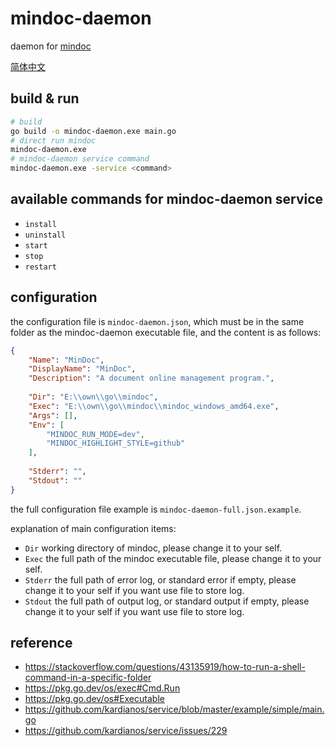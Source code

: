 # mindoc-daemon
daemon for [mindoc](https://github.com/mindoc-org/mindoc)

[简体中文](./README_zh-CN.md)

## build & run
```bash
# build
go build -o mindoc-daemon.exe main.go
# direct run mindoc
mindoc-daemon.exe
# mindoc-daemon service command
mindoc-daemon.exe -service <command>
```

## available commands for mindoc-daemon service
- `install`
- `uninstall`
- `start`
- `stop`
- `restart`

## configuration
the configuration file is `mindoc-daemon.json`, which must be in the same folder as the mindoc-daemon executable file, and the content is as follows:
```json
{
    "Name": "MinDoc",
    "DisplayName": "MinDoc",
    "Description": "A document online management program.",
    
    "Dir": "E:\\own\\go\\mindoc",
    "Exec": "E:\\own\\go\\mindoc\\mindoc_windows_amd64.exe",
    "Args": [],
    "Env": [
        "MINDOC_RUN_MODE=dev",
        "MINDOC_HIGHLIGHT_STYLE=github"
    ],
    
    "Stderr": "",
    "Stdout": ""
}
```
the full configuration file example is `mindoc-daemon-full.json.example`.

explanation of main configuration items:
- `Dir` working directory of mindoc, please change it to your self.
- `Exec` the full path of the mindoc executable file, please change it to your self.
- `Stderr` the full path of error log, or standard error if empty, please change it to your self if you want use file to store log.
- `Stdout` the full path of output log, or standard output if empty, please change it to your self if you want use file to store log.

## reference
- https://stackoverflow.com/questions/43135919/how-to-run-a-shell-command-in-a-specific-folder
- https://pkg.go.dev/os/exec#Cmd.Run
- https://pkg.go.dev/os#Executable
- https://github.com/kardianos/service/blob/master/example/simple/main.go
- https://github.com/kardianos/service/issues/229